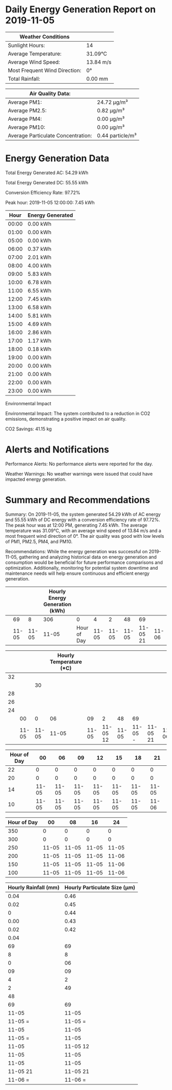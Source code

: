 # Daily Energy Generation Report on 2019-11-05

|Weather Conditions| |
|---|---|
|Sunlight Hours:|14|
|Average Temperature:|31.09°C|
|Average Wind Speed:|13.84 m/s|
|Most Frequent Wind Direction:|0°|
|Total Rainfall:|0.00 mm|

|Air Quality Data:| |
|---|---|
|Average PM1:|24.72 μg/m³|
|Average PM2.5:|0.82 μg/m³|
|Average PM4:|0.00 μg/m³|
|Average PM10:|0.00 μg/m³|
|Average Particulate Concentration:|0.44 particle/m³|

# Energy Generation Data

Total Energy Generated AC: 54.29 kWh

Total Energy Generated DC: 55.55 kWh

Conversion Efficiency Rate: 97.72%

Peak hour: 2019-11-05 12:00:00: 7.45 kWh

|Hour|Energy Generated|
|---|---|
|00:00|0.00 kWh|
|01:00|0.00 kWh|
|05:00|0.00 kWh|
|06:00|0.37 kWh|
|07:00|2.01 kWh|
|08:00|4.00 kWh|
|09:00|5.83 kWh|
|10:00|6.78 kWh|
|11:00|6.55 kWh|
|12:00|7.45 kWh|
|13:00|6.58 kWh|
|14:00|5.81 kWh|
|15:00|4.69 kWh|
|16:00|2.86 kWh|
|17:00|1.17 kWh|
|18:00|0.18 kWh|
|19:00|0.00 kWh|
|20:00|0.00 kWh|
|21:00|0.00 kWh|
|22:00|0.00 kWh|
|23:00|0.00 kWh|

Environmental Impact

Environmental Impact: The system contributed to a reduction in CO2 emissions, demonstrating a positive impact on air quality.

CO2 Savings: 41.15 kg

# Alerts and Notifications

Performance Alerts: No performance alerts were reported for the day.

Weather Warnings: No weather warnings were issued that could have impacted energy generation.

# Summary and Recommendations

Summary: On 2019-11-05, the system generated 54.29 kWh of AC energy and 55.55 kWh of DC energy with a conversion efficiency rate of 97.72%. The peak hour was at 12:00 PM, generating 7.45 kWh. The average temperature was 31.09°C, with an average wind speed of 13.84 m/s and a most frequent wind direction of 0°. The air quality was good with low levels of PM1, PM2.5, PM4, and PM10.

Recommendations: While the energy generation was successful on 2019-11-05, gathering and analyzing historical data on energy generation and consumption would be beneficial for future performance comparisons and optimization. Additionally, monitoring for potential system downtime and maintenance needs will help ensure continuous and efficient energy generation.

| | | |Hourly Energy Generation (kWh)| | | | | | |
|---|---|---|---|---|---|---|---|---|---|
| |69|8|306|0|4|2|48|69| |
| |11-05|11-05|11-05|Hour of Day|11-05|11-05|11-05|11-05 21|11-06|

| | | |Hourly Temperature (*C)| | | | | | |
|---|---|---|---|---|---|---|---|---|---|
|32| | | | | | | | | |
| | |30| | | | | | | |
|28| | | | | | | | | |
|26| | | | | | | | | |
|24| | | | | | | | | |
| |00|0|06|09|2|48|69| | |
| |11-05|11-05|11-05|11-05|11-05 12|11-05|11-05 -|11-05 21|11-06|

|Hour of Day|00|06|09|12|15|18|21|
|---|---|---|---|---|---|---|---|
|22|0|0|0|0|0|0|0|
|20|0|0|0|0|0|0|0|
|14|11-05|11-05|11-05|11-05|11-05|11-05|11-05|
|10|11-05|11-05|11-05|11-05|11-05|11-05|11-06|

|Hour of Day|00|08|16|24|
|---|---|---|---|---|
|350|0|0|0|0|
|300|0|0|0|0|
|250|11-05|11-05|11-05|11-05|
|200|11-05|11-05|11-05|11-06|
|150|11-05|11-05|11-05|11-06|
|100|11-05|11-05|11-05|11-06|

|Hourly Rainfall (mm)|Hourly Particulate Size (μm)|
|---|---|
|0.04|0.46|
|0.02|0.45|
|0|0.44|
|0.00|0.43|
|0.02|0.42|
|0.04| |
|69|69|
|8|8|
|0|06|
|09|09|
|4|2|
|2|49|
|48| |
|69|69|
|11-05|11-05|
|11-05 =|11-05 =|
|11-05|11-05|
|11-05 =|11-05|
|11-05|11-05 12|
|11-05|11-05|
|11-05|11-05|
|11-05 21|11-05 21|
|11-06 =|11-06 =|